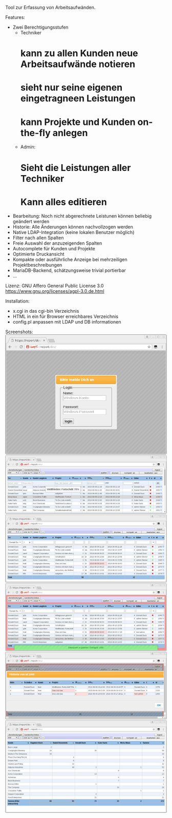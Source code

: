 Tool zur Erfassung von Arbeitsaufwänden.

Features:
- Zwei Berechtigungsstufen
  * Techniker
    # kann zu allen Kunden neue Arbeitsaufwände notieren
    # sieht nur seine eigenen eingetragneen Leistungen
    # kann Projekte und Kunden on-the-fly anlegen
  * Admin: 
    # Sieht die Leistungen aller Techniker
    # Kann alles editieren
- Bearbeitung: Noch nicht abgerechnete Leistunen können beliebig geändert werden
- Historie: Alle Änderungen können nachvollzogen werden
- Native LDAP-Integration (keine lokalen Benutzer möglich)
- Filter nach allen Spalten
- Freie Auswahl der anzuzeigenden Spalten
- Autocomplete für Kunden und Projekte
- Optimierte Druckansicht
- Kompakte oder ausführliche Anzeige bei mehrzeiligen Projektbeschreibungen
- MariaDB-Backend, schätzungsweise trivial portierbar
- ...

Lizenz:
GNU Affero General Public License 3.0
https://www.gnu.org/licenses/agpl-3.0.de.html

Installation:
- x.cgi in das cgi-bin Verzeichnis
- HTML in ein für Browser erreichbares Verzeichnis
- config.pl anpassen mit LDAP und DB informationen

Screenshots:
![Screenshot](https://raw.githubusercontent.com/zundg/reporting/master/screenshots/1.png?raw=true)
![Screenshot](/screenshots/2.png?raw=true)
![Screenshot](/screenshots/3.png?raw=true)
![Screenshot](/screenshots/4.png?raw=true)
![Screenshot](/screenshots/5.png?raw=true)
![Screenshot](/screenshots/6.png?raw=true)

